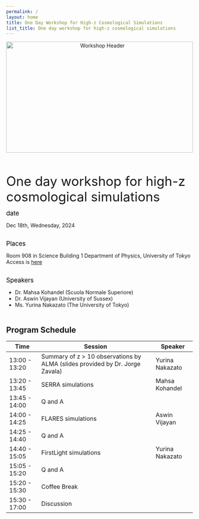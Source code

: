 ```yaml
---
permalink: /
layout: home
title: One Day Workshop for High-z Cosmological Simulations
list_title: One day workshop for high-z cosmological simulations
---
```


<!-- CSSを適用 -->
<link rel="stylesheet" href="{{ '/css/style.css' | relative_url }}">

<header>
  <img src="{{ '/image/JWST_image.png' | relative_url }}" alt="Workshop Header" style="width: 100%; height: 300px; object-fit: cover;">
</header>

<span style="font-size: 250%;"> One day workshop for high-z cosmological simulations  </span>

<span style="font-size: 120%; color: black;"> date </span> 

Dec 18th, Wednesday, 2024
<br><br>

<span style="font-size: 120%; color: black;"> Places </span> 

Room 908 in Science Building 1
Department of Physics, University of Tokyo
Access is [here](https://www.phys.s.u-tokyo.ac.jp/en/access/)
<br>
<br>

<span style="font-size: 120%; color: black;"> Speakers </span> 

- Dr. Mahsa Kohandel (Scuola Normale Superiore)
- Dr. Aswin Vijayan  (University of Sussex)
- Ms. Yurina Nakazato (The University of Tokyo)
<br><br>

## Program Schedule

| Time          | Session                                   | Speaker        |
|---------------|-------------------------------------------|----------------|
| 13:00 - 13:20 | Summary of z > 10 observations by ALMA (slides provided by Dr. Jorge Zavala) | Yurina Nakazato |
| 13:20 - 13:45 | SERRA simulations                        | Mahsa Kohandel  |
| 13:45 - 14:00 | Q and A                                  |                |
| 14:00 - 14:25 | FLARES simulations                       | Aswin Vijayan   |
| 14:25 - 14:40 | Q and A                                  |                |
| 14:40 - 15:05 | FirstLight simulations                   | Yurina Nakazato |
| 15:05 - 15:20 | Q and A                                  |                |
| 15:20 - 15:30 | Coffee Break                             |                |
| 15:30 - 17:00 | Discussion                               |                |


